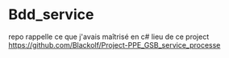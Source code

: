 # Bdd_service
repo rappelle ce que j'avais maîtrisé en c# lieu de ce project https://github.com/Blackolf/Project-PPE_GSB_service_processe
